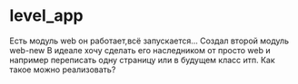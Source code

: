 # level_app
Есть модуль web он работает,всё запускается... Создал второй модуль web-new 
В идеале хочу сделать его наследником от просто web и например переписать одну страницу или в будущем класс итп.
Как такое можно реализовать?
